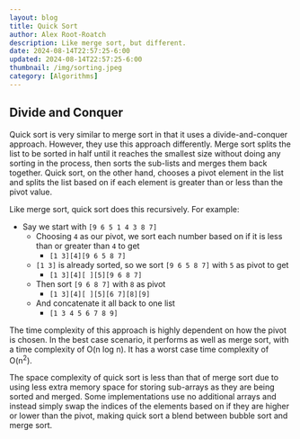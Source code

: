 ```yaml
---
layout: blog
title: Quick Sort
author: Alex Root-Roatch
description: Like merge sort, but different.
date: 2024-08-14T22:57:25-6:00
updated: 2024-08-14T22:57:25-6:00
thumbnail: /img/sorting.jpeg
category: [Algorithms]
---
```


## Divide and Conquer

Quick sort is very similar to merge sort in that it uses a divide-and-conquer approach. However, they use this approach differently. Merge sort splits the list to be sorted in half until it reaches the smallest size without doing any sorting in the process, then sorts the sub-lists and merges them back together. Quick sort, on the other hand, chooses a pivot element in the list and splits the list based on if each element is greater than or less than the pivot value. 

Like merge sort, quick sort does this recursively. For example: 

- Say we start with `[9 6 5 1 4 3 8 7]`
  - Choosing `4` as our pivot, we sort each number based on if it is less than or greater than `4` to get 
    - `[1 3][4][9 6 5 8 7]`
  - `[1 3]` is already sorted, so we sort `[9 6 5 8 7]` with `5` as pivot to get
    - `[1 3][4][ ][5][9 6 8 7]`
  - Then sort `[9 6 8 7]` with `8` as pivot
    - `[1 3][4][ ][5][6 7][8][9]`
  - And concatenate it all back to one list
    - `[1 3 4 5 6 7 8 9]`

The time complexity of this approach is highly dependent on how the pivot is chosen. In the best case scenario, it performs as well as merge sort, with a time complexity of O(n log n). It has a worst case time complexity of O(n<sup>2</sup>).

The space complexity of quick sort is less than that of merge sort due to using less extra memory space for storing sub-arrays as they are being sorted and merged. Some implementations use no additional arrays and instead simply swap the indices of the elements based on if they are higher or lower than the pivot, making quick sort a blend between bubble sort and merge sort.  

